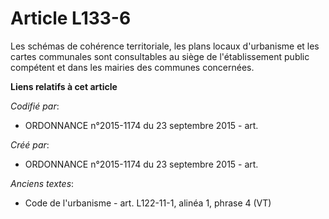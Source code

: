 # Article L133-6

Les schémas de cohérence territoriale, les plans locaux d'urbanisme et les cartes communales sont consultables au siège de
l'établissement public compétent et dans les mairies des communes concernées.

**Liens relatifs à cet article**

_Codifié par_:

  - ORDONNANCE n°2015-1174 du 23 septembre 2015 - art.

_Créé par_:

  - ORDONNANCE n°2015-1174 du 23 septembre 2015 - art.

_Anciens textes_:

  - Code de l'urbanisme - art. L122-11-1, alinéa 1, phrase 4 (VT)
